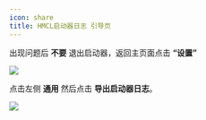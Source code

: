 ```yaml
---
icon: share
title: HMCL启动器日志 引导页
---
```


出现问题后 **不要** 退出启动器，返回主页面点击 **“设置”**

<img src="/assets/image/HMCL/启动器设置.png">

点击左侧 **通用** 然后点击 **导出启动器日志**。

<img src="/assets/image/HMCL/启动器日志.png">
